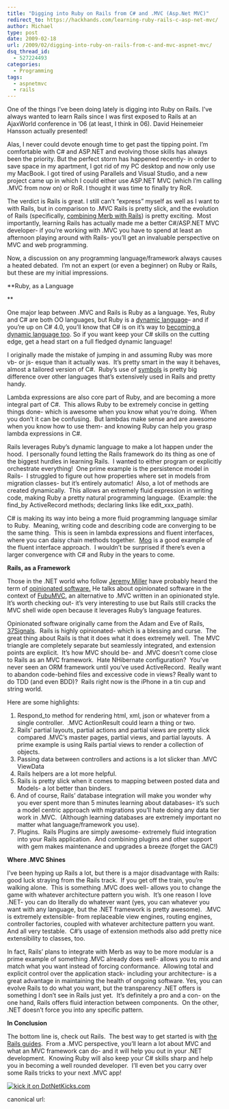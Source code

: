 ```yaml
---
title: "Digging into Ruby on Rails from C# and .MVC (Asp.Net MVC)"
redirect_to: https://hackhands.com/learning-ruby-rails-c-asp-net-mvc/
author: Michael
type: post
date: 2009-02-18
url: /2009/02/digging-into-ruby-on-rails-from-c-and-mvc-aspnet-mvc/
dsq_thread_id:
  - 527224493
categories:
  - Programming
tags:
  - aspnetmvc
  - rails
---
```


One of the things I&#8217;ve been doing lately is digging into Ruby on Rails. I&#8217;ve always wanted to learn Rails since I was first exposed to Rails at an AjaxWorld conference in &#8217;06 (at least, I think in 06). David Heinemeier Hansson actually presented!

Alas, I never could devote enough time to get past the tipping point. I&#8217;m comfortable with C# and ASP.NET and evolving those skills has always been the priority. But the perfect storm has happened recently- in order to save space in my apartment, I got rid of my PC desktop and now only use my MacBook. I got tired of using Parallels and Visual Studio, and a new project came up in which I could either use ASP.NET MVC (which I&#8217;m calling .MVC from now on) or RoR. I thought it was time to finally try RoR.

The verdict is Rails is great. I still can&#8217;t &#8220;express&#8221; myself as well as I want to with Rails, but in comparison to .MVC Rails is pretty slick, and the evolution of Rails (specifically, [combining Merb with Rails][1]) is pretty exciting.  Most importantly, learning Rails has actually made me a better C#/ASP.NET MVC developer- if you&#8217;re working with .MVC you have to spend at least an afternoon playing around with Rails- you&#8217;ll get an invaluable perspective on MVC and web programming.

Now, a discussion on any programming language/framework always causes a heated debated.  I&#8217;m not an expert (or even a beginner) on Ruby or Rails, but these are my initial impressions.

\*\*Ruby, as a Language

\*\*

One major leap between .MVC and Rails is Ruby as a language. Yes, Ruby and C# are both OO languages, but Ruby is a [dynamic language][2]&#8211; and if you&#8217;re up on C# 4.0, you&#8217;ll know that C# is on it&#8217;s way to [becoming a dynamic language too][3]. So if you want keep your C# skills on the cutting edge, get a head start on a full fledged dynamic language!

I originally made the mistake of jumping in and assuming Ruby was more vb- or js- esque than it actually was.  It&#8217;s pretty smart in the way it behaves, almost a tailored version of C#.  Ruby&#8217;s use of [symbols][4] is pretty big difference over other languages that&#8217;s extensively used in Rails and pretty handy.

Lambda expressions are also core part of Ruby, and are becoming a more integral part of C#.  This allows Ruby to be extremely concise in getting things done- which is awesome when you know what you&#8217;re doing.  When you don&#8217;t it can be confusing.  But lambdas make sense and are awesome when you know how to use them- and knowing Ruby can help you grasp lambda expressions in C#.

Rails leverages Ruby&#8217;s dynamic language to make a lot happen under the hood.  I personally found letting the Rails framework do its thing as one of the biggest hurdles in learning Rails.  I wanted to either program or explicitly orchestrate everything!  One prime example is the persistence model in Rails-  I struggled to figure out how properties where set in models from migration classes- but it&#8217;s entirely automatic!  Also, a lot of methods are created dynamically.  This allows an extremely fluid expression in writing code, making Ruby a pretty natural programming language.  (Example: the find_by ActiveRecord methods; declaring links like edit_xxx_path).

C# is making its way into being a more fluid programming language similar to Ruby.  Meaning, writing code and describing code are converging to be the same thing.  This is seen in lambda expressions and fluent interfaces, where you can daisy chain methods together.  [Moq][5] is a good example of the fluent interface approach.  I wouldn&#8217;t be surprised if there&#8217;s even a larger convergence with C# and Ruby in the years to come.

**Rails, as a Framework**

Those in the .NET world who follow [Jeremy Miller][6] have probably heard the term of [opinionated software.][7] He talks about opinionated software in the context of [FubuMVC][8], an alternative to .MVC written in an opinionated style.  It&#8217;s worth checking out- it&#8217;s very interesting to use but Rails still cracks the MVC shell wide open because it leverages Ruby&#8217;s language features.

Opinionated software originally came from the Adam and Eve of Rails, [37Signals][9].  Rails is highly opinionated- which is a blessing and curse.  The great thing about Rails is that it does what it does extremely well.  The MVC triangle are completely separate but seamlessly integrated, and extension points are explicit.  It&#8217;s how MVC should be- and .MVC doesn&#8217;t come close to Rails as an MVC framework.  Hate NHibernate configuration?  You&#8217;ve never seen an ORM framework until you&#8217;ve used ActiveRecord.  Really want to abandon code-behind files and excessive code in views? Really want to do TDD (and even BDD)?  Rails right now is the iPhone in a tin cup and string world.

Here are some highlights:

1. Respond_to method for rendering html, xml, json or whatever from a single controller.  .MVC ActionResult could learn a thing or two.
2. Rails&#8217; partial layouts, partial actions and partial views are pretty slick compared .MVC&#8217;s master pages, partial views, and partial layouts.  A prime example is using Rails partial views to render a collection of objects.
3. Passing data between controllers and actions is a lot slicker than .MVC ViewData
4. Rails helpers are a lot more helpful.
5. Rails is pretty slick when it comes to mapping between posted data and Models- a lot better than binders.
6. And of course, Rails&#8217; database integration will make you wonder why you ever spent more than 5 minutes learning about databases- it&#8217;s such a model centric approach with migrations you&#8217;ll hate doing any data tier work in .MVC.  (Although learning databases are extremely important no matter what language/framework you use).
7. Plugins.  Rails Plugins are simply awesome- extremely fluid integration into your Rails application.  And combining plugins and other support with gem makes maintenance and upgrades a breeze (forget the GAC!)

**Where .MVC Shines**

I&#8217;ve been hyping up Rails a lot, but there is a major disadvantage with Rails: good luck straying from the Rails track.  If you get off the train, you&#8217;re walking alone.  This is something .MVC does well- allows you to change the game with whatever architecture pattern you wish.  It&#8217;s one reason I love .NET- you can do literally do whatever want (yes, you can whatever you want with any language, but the .NET framework is pretty awesome).  .MVC is extremely extensible- from replaceable view engines, routing engines, controller factories, coupled with whatever architecture pattern you want.  And all very testable.  C#&#8217;s usage of extension methods also add pretty nice extensibility to classes, too.

In fact, Rails&#8217; plans to integrate with Merb as way to be more modular is a prime example of something .MVC already does well- allows you to mix and match what you want instead of forcing conformance.  Allowing total and explicit control over the application stack- including your architecture- is a great advantage in maintaining the health of ongoing software. Yes, you can evolve Rails to do what you want, but the transparency .NET offers is something I don&#8217;t see in Rails just yet.  It&#8217;s definitely a pro and a con- on the one hand, Rails offers fluid interaction between components.  On the other, .NET doesn&#8217;t force you into any specific pattern.

**In Conclusion**

The bottom line is, check out Rails.  The best way to get started is with [the Rails guides][10].  From a .MVC perspective, you&#8217;ll learn a lot about MVC and what an MVC framework can do- and it will help you out in your .NET development.  Knowing Ruby will also keep your C# skills sharp and help you in becoming a well rounded developer.  I&#8217;ll even bet you carry over some Rails tricks to your next .MVC app!

[<img src="http://www.dotnetkicks.com/Services/Images/KickItImageGenerator.ashx?url=http%3a%2f%2fwww.michaelhamrah.com%2fblog%2findex.php%2f2009%2f02%2fdigging-into-ruby-on-rails-from-c-and-mvc-aspnet-mvc%2f&#038;bgcolor=000099" border="0" alt="kick it on DotNetKicks.com" />][11]

canonical url: <link href="https://hackhands.com/learning-ruby-rails-c-asp-net-mvc/" rel="canonical">

<pre>
<script>
    window.location.replace(\"https://hackhands.com/learning-ruby-rails-c-asp-net-mvc/\");
</script>
</pre>

[1]: http://rubyonrails.org/merb
[2]: http://en.wikipedia.org/wiki/Dynamic_programming_language
[3]: http://ironpython-urls.blogspot.com/2008/12/c-becomes-dynamic-language.html
[4]: http://glu.ttono.us/articles/2005/08/19/understanding-ruby-symbols
[5]: http://code.google.com/p/moq/
[6]: http://codebetter.com/blogs/jeremy.miller/
[7]: http://codebetter.com/blogs/jeremy.miller/archive/2008/10/23/our-opinions-on-the-asp-net-mvc-introducing-the-thunderdome-principle.aspx
[8]: http://code.google.com/p/fubumvc/
[9]: http://gettingreal.37signals.com/ch04_Make_Opinionated_Software.php
[10]: http://guides.rails.info/
[11]: http://www.dotnetkicks.com/kick/?url=http%3a%2f%2fwww.michaelhamrah.com%2fblog%2findex.php%2f2009%2f02%2fdigging-into-ruby-on-rails-from-c-and-mvc-aspnet-mvc%2f
